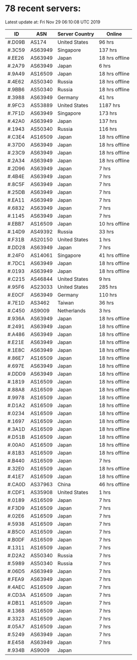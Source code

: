 # 78 recent servers:

Latest update at: Fri Nov 29 06:10:08 UTC 2019

| ID | ASN | Server Country | Online |
| -- | --- | -------------- | ------ |
| #.D09B | AS174 | United States | 96 hrs |
| #.3C59 | AS63949 | Singapore | 137 hrs |
| #.EE26 | AS63949 | Japan | 18 hrs offline |
| #.2A79 | AS63949 | Japan | 6 hrs |
| #.9A49 | AS16509 | Japan | 18 hrs offline |
| #.4E62 | AS50340 | Russia | 18 hrs offline |
| #.9BB6 | AS50340 | Russia | 18 hrs offline |
| #.3988 | AS63949 | Germany | 41 hrs |
| #.9FC3 | AS53889 | United States | 1187 hrs |
| #.7F1D | AS63949 | Singapore | 173 hrs |
| #.42A0 | AS63949 | Japan | 137 hrs |
| #.1943 | AS50340 | Russia | 116 hrs |
| #.C3E4 | AS16509 | Japan | 18 hrs offline |
| #.37D0 | AS63949 | Japan | 18 hrs offline |
| #.23C9 | AS63949 | Japan | 18 hrs offline |
| #.2A34 | AS63949 | Japan | 18 hrs offline |
| #.2D96 | AS63949 | Japan | 7 hrs |
| #.4B4E | AS63949 | Japan | 7 hrs |
| #.8C5F | AS63949 | Japan | 7 hrs |
| #.25DB | AS63949 | Japan | 7 hrs |
| #.EA11 | AS63949 | Japan | 7 hrs |
| #.6832 | AS63949 | Japan | 7 hrs |
| #.1145 | AS63949 | Japan | 7 hrs |
| #.EBB7 | AS16509 | Japan | 10 hrs offline |
| #.14D9 | AS49392 | Russia | 33 hrs |
| #.F31B | AS20150 | United States | 1 hrs |
| #.DD28 | AS63949 | Japan | 7 hrs |
| #.24F0 | AS14061 | Singapore | 41 hrs offline |
| #.7DC1 | AS63949 | Japan | 18 hrs offline |
| #.0193 | AS63949 | Japan | 18 hrs offline |
| #.C215 | AS46844 | United States | 9 hrs |
| #.95F6 | AS23033 | United States | 285 hrs |
| #.E0CF | AS63949 | Germany | 110 hrs |
| #.7E1D | AS3462 | Taiwan | 36 hrs |
| #.C450 | AS9009 | Netherlands | 3 hrs |
| #.936A | AS63949 | Japan | 18 hrs offline |
| #.2491 | AS63949 | Japan | 18 hrs offline |
| #.A486 | AS63949 | Japan | 18 hrs offline |
| #.E21E | AS63949 | Japan | 18 hrs offline |
| #.1E8C | AS63949 | Japan | 18 hrs offline |
| #.86E7 | AS16509 | Japan | 18 hrs offline |
| #.697E | AS63949 | Japan | 18 hrs offline |
| #.DDD9 | AS63949 | Japan | 18 hrs offline |
| #.1819 | AS16509 | Japan | 18 hrs offline |
| #.88A8 | AS16509 | Japan | 18 hrs offline |
| #.9978 | AS16509 | Japan | 18 hrs offline |
| #.D1A2 | AS16509 | Japan | 18 hrs offline |
| #.0234 | AS16509 | Japan | 18 hrs offline |
| #.1697 | AS16509 | Japan | 18 hrs offline |
| #.3A1D | AS16509 | Japan | 18 hrs offline |
| #.D51B | AS16509 | Japan | 18 hrs offline |
| #.00A0 | AS16509 | Japan | 18 hrs offline |
| #.81B3 | AS16509 | Japan | 18 hrs offline |
| #.B440 | AS16509 | Japan | 7 hrs |
| #.32E0 | AS16509 | Japan | 18 hrs offline |
| #.41E7 | AS16509 | Japan | 18 hrs offline |
| #.CA0D | AS37963 | China | 46 hrs offline |
| #.CDF1 | AS35908 | United States | 1 hrs |
| #.0189 | AS16509 | Japan | 7 hrs |
| #.F3D9 | AS16509 | Japan | 7 hrs |
| #.02E6 | AS16509 | Japan | 7 hrs |
| #.5938 | AS16509 | Japan | 7 hrs |
| #.B5C0 | AS16509 | Japan | 7 hrs |
| #.B0DF | AS16509 | Japan | 7 hrs |
| #.1311 | AS16509 | Japan | 7 hrs |
| #.D2A2 | AS50340 | Russia | 7 hrs |
| #.5989 | AS50340 | Russia | 7 hrs |
| #.06D5 | AS63949 | Japan | 7 hrs |
| #.FEA9 | AS63949 | Japan | 7 hrs |
| #.4AEC | AS16509 | Japan | 7 hrs |
| #.CD3A | AS16509 | Japan | 7 hrs |
| #.DB11 | AS16509 | Japan | 7 hrs |
| #.1368 | AS16509 | Japan | 7 hrs |
| #.3323 | AS16509 | Japan | 7 hrs |
| #.05A7 | AS16509 | Japan | 7 hrs |
| #.5249 | AS63949 | Japan | 7 hrs |
| #.E458 | AS63949 | Japan | 7 hrs |
| #.934B | AS9009 | Japan | |

